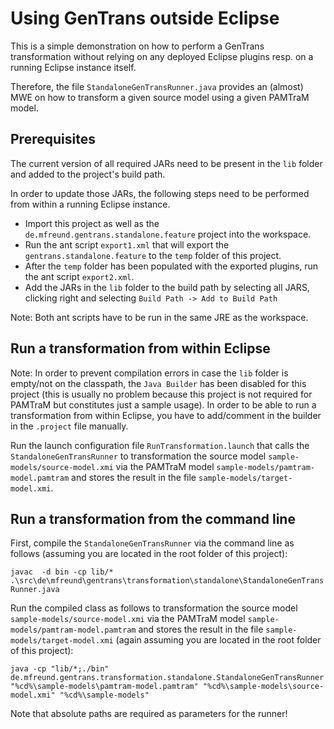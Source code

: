 # Using GenTrans outside Eclipse

This is a simple demonstration on how to perform a GenTrans transformation without relying on any deployed Eclipse plugins resp. on a running Eclipse instance itself.

Therefore, the file ``StandaloneGenTransRunner.java`` provides an (almost) MWE on how to transform a given source model using a given PAMTraM model.

## Prerequisites

The current version of all required JARs need to be present in the ``lib`` folder and added to the project's build path.

In order to update those JARs, the following steps need to be performed from within a running Eclipse instance.

- Import this project as well as the ``de.mfreund.gentrans.standalone.feature`` project into the workspace.
- Run the ant script ``export1.xml`` that will export the ``gentrans.standalone.feature`` to the ``temp`` folder of this project.
- After the ``temp`` folder has been populated with the exported plugins, run the ant script ``export2.xml``.
- Add the JARs in the ``lib`` folder to the build path by selecting all JARS, clicking right and selecting ``Build Path -> Add to Build Path``

Note: Both ant scripts have to be run in the same JRE as the workspace.

## Run a transformation from within Eclipse

Note: In order to prevent compilation errors in case the ``lib`` folder is empty/not on the classpath, the ``Java Builder`` has been disabled for this project (this is usually no problem because this project is not required for PAMTraM but constitutes just a sample usage). In order to be able to run a transformation from within Eclipse, you have to add/comment in the builder in the ``.project`` file manually. 

Run the launch configuration file ``RunTransformation.launch`` that calls the ``StandaloneGenTransRunner`` to transformation the source model ``sample-models/source-model.xmi`` via the PAMTraM model ``sample-models/pamtram-model.pamtram`` and stores the result in the file ``sample-models/target-model.xmi``.

## Run a transformation from the command line

First, compile the ``StandaloneGenTransRunner`` via the command line as follows (assuming you are located in the root folder of this project):

``javac  -d bin -cp lib/* .\src\de\mfreund\gentrans\transformation\standalone\StandaloneGenTransRunner.java``

Run the compiled class as follows to transformation the source model ``sample-models/source-model.xmi`` via the PAMTraM model ``sample-models/pamtram-model.pamtram`` and stores the result in the file ``sample-models/target-model.xmi`` (again assuming you are located in the root folder of this project):

``java -cp "lib/*;./bin" de.mfreund.gentrans.transformation.standalone.StandaloneGenTransRunner "%cd%\sample-models\pamtram-model.pamtram" "%cd%\sample-models\source-model.xmi" "%cd%\sample-models"``

Note that absolute paths are required as parameters for the runner!